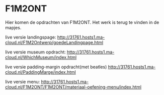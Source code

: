 # F1M2ONT
Hier komen de opdrachten van F1M2ONT. Het werk is terug te vinden in de mapjes.
 
 live versie landingspage: http://31761.hosts1.ma-cloud.nl/F1M2Ontwerp/goedeLandingpage.html
 
 live versie museum opdracht: http://31761.hosts1.ma-cloud.nl/WhichMuseum/index.html
 
 live versie padding-margin opdracht(met beatles) http://31761.hosts1.ma-cloud.nl/PaddingMarge/index.html

 live versie menu: http://31761.hosts1.ma-cloud.nl/F1M2ONT/F1M2ONT/materiaal-oefening-menu/index.html
 
